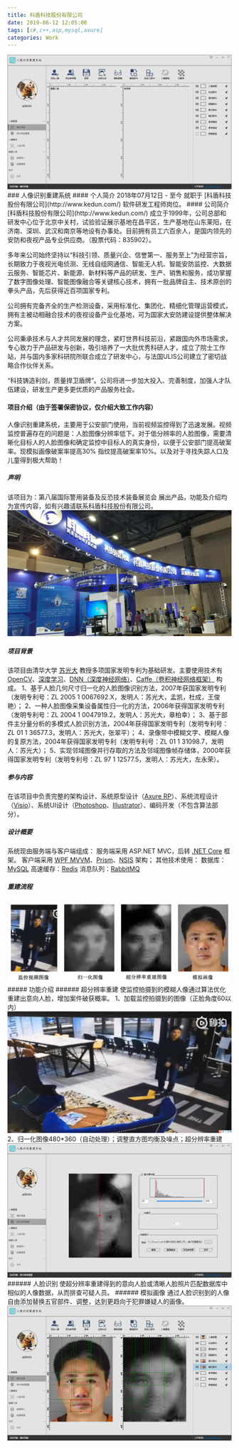 ```yaml
---
title: 科盾科技股份有限公司
date: 2019-06-12 12:05:00
tags: [c#,c++,asp,mysql,axure]
categories: Work
---
```

<img src="https://raw.githubusercontent.com/Sadness96/sadness96.github.io/master/images/blog/work-KedunTech/%E4%B8%BB%E7%A8%8B%E5%BA%8F.png"/>
### 人像识别重建系统
<!-- more -->
#### 个人简介
2018年07月12日 - 至今 就职于 [科盾科技股份有限公司](http://www.kedun.com/) 软件研发工程师岗位。
#### 公司简介
[科盾科技股份有限公司](http://www.kedun.com/) 成立于1999年，公司总部和研发中心位于北京中关村，试验验证展示基地在昌平区，生产基地在山东莱阳，在济南、深圳、武汉和南京等地设有办事处。目前拥有员工六百余人，是国内领先的安防和夜视产品专业供应商。（股票代码：835902）。

多年来公司始终坚持以“科技引领、质量兴企、信誉第一、服务至上”为经营宗旨，长期致力于夜视光电侦测、无线自组网通信、智能无人机、智能安防监控、大数据云服务、智能芯片、新能源、新材料等产品的研发、生产、销售和服务，成功掌握了数字图像处理、智能图像融合等关键核心技术，拥有一批品牌自主、技术原创的拳头产品，先后获得近百项国家专利。

公司拥有完备齐全的生产检测设备，采用标准化、集团化、精细化管理运营模式，拥有主被动相融合技术的夜视设备产业化基地，可为国家大安防建设提供整体解决方案。

公司秉承技术与人才共同发展的理念，紧盯世界科技前沿，紧跟国内外市场需求，专心致力于产品研发与创新，吸引培养了一大批优秀科研人才，成立了院士工作站，并与国内多家科研院所联合成立了研发中心，与法国ULIS公司建立了密切战略合作伙伴关系。

“科技铸造利剑，质量捍卫盾牌”。公司将进一步加大投入、完善制度，加强人才队伍建设，研发生产更多更优质的产品服务社会。
#### 项目介绍（由于签署保密协议，仅介绍大致工作内容）
人像识别重建系统，主要用于公安部门使用，当前视频监控得到了迅速发展。视频监控普遍存在的问题是：人脸图像分辨率低下。对于低分辨率的人脸图像，需要清晰化目标人的人脸图像和确定监控中目标人的真实身份，以便于公安部门提高破案率。现模拟画像破案率提高30% 指纹提高破案率10%。以及对于寻找失踪人口及儿童得到极大帮助！
##### 声明
该项目为：第八届国际警用装备及反恐技术装备展览会 展出产品，功能及介绍均为宣传内容，如有兴趣请联系科盾科技股份有限公司。
<img src="https://raw.githubusercontent.com/Sadness96/sadness96.github.io/master/images/blog/work-KedunTech/20190521_164057.jpg"/>
##### 项目背景
该项目由清华大学 [苏光大](https://baike.baidu.com/item/%E8%8B%8F%E5%85%89%E5%A4%A7/4797223) 教授多项国家发明专利为基础研发。主要使用技术有 [OpenCV](https://baike.baidu.com/item/opencv/10320623?fr=aladdin)、[深度学习](https://baike.baidu.com/item/%E6%B7%B1%E5%BA%A6%E5%AD%A6%E4%B9%A0/3729729?fr=aladdin)、[DNN（深度神经网络）](https://baike.baidu.com/item/DNN/19974079?fr=aladdin)、[Caffe（卷积神经网络框架）](https://baike.baidu.com/item/Caffe/16301044?fr=aladdin) 构成。
1、基于人脸几何尺寸归一化的人脸图像识别方法，2007年获国家发明专利（发明专利号：ZL 2005 1 0067692.X，发明人：苏光大，孟凯，杜成，王俊艳）；
2、一种人脸图像采集设备属性归一化的方法，2006年获得国家发明专利（发明专利号：ZL 2004 1 0047919.2，发明人：苏光大，章柏幸）；
3、基于部件主分量分析的多模式人脸识别方法，2004年获得国家发明专利（发明专利号：ZL 01 1 36577.3，发明人：苏光大，张翠平）；
4、录像带中模糊文字、模糊人像的复原方法，2004年获得国家发明专利（发明专利号：ZL 01 1 31098.7，发明人：苏光大）；
5、实现邻域图像并行存取的方法及邻域图像帧存储体，2000年获得国家发明专利（发明专利号：ZL 97 1 12577.5，发明人：苏光大，左永荣）。
##### 参与内容
在该项目中负责完整的架构设计、系统原型设计（[Axure RP](https://baike.baidu.com/item/axure%20rp/9653646?fromtitle=axure&fromid=5056136&fr=aladdin)）、系统流程设计（[Visio](https://baike.baidu.com/item/Microsoft%20Office%20Visio/7180347?fromtitle=VISIO&fromid=357215)）、系统UI设计（[Photoshop](https://baike.baidu.com/item/Adobe%20Photoshop/2297297?fromtitle=PS&fromid=13323&fr=aladdin)、[Illustrator](https://baike.baidu.com/item/Adobe%20Illustrator/2297548?fromtitle=AI&fromid=1753722#viewPageContent)）、编码开发（不包含算法部分）。
##### 设计概要
系统现由服务端与客户端组成：
服务端采用 ASP.NET MVC，后转 [.NET Core](https://baike.baidu.com/item/.net%20core/20130686?fr=aladdin) 框架。
客户端采用 [WPF MVVM](https://baike.baidu.com/item/MVVM/96310?fr=aladdin)、[Prism](https://github.com/PrismLibrary/)、[NSIS](/blog/2018/11/24/software-Nsis/) 架构；
其他技术使用：
数据库：[MySQL](https://www.mysql.com/)
高速缓存：[Redis](https://redis.io/)
消息队列：[RabbitMQ](https://www.rabbitmq.com/)
##### 重建流程
<img src="https://raw.githubusercontent.com/Sadness96/sadness96.github.io/master/images/blog/work-KedunTech/%E4%BA%BA%E5%83%8F%E8%AF%86%E5%88%AB%E9%87%8D%E5%BB%BA%E6%B5%81%E7%A8%8B.png"/>
##### 功能介绍
###### 超分辨率重建
使监控拍摄到的模糊人像通过算法优化重建出意向人脸，增加案件破获概率。
1、加载监控拍摄到的图像（正脸角度60以内）
<img src="https://raw.githubusercontent.com/Sadness96/sadness96.github.io/master/images/blog/work-KedunTech/%E9%87%8D%E5%BB%BA%E7%9B%91%E6%8E%A7%E6%8B%8D%E6%91%84%E8%A7%86%E9%A2%91%E6%88%AA%E5%9B%BE.jpg"/>
2、归一化图像480*360（自动处理）；调整直方图均衡及噪点；超分辨率重建
<img src="https://raw.githubusercontent.com/Sadness96/sadness96.github.io/master/images/blog/work-KedunTech/%E8%B6%85%E5%88%86%E8%BE%A8%E7%8E%87%E9%87%8D%E5%BB%BA.png"/>
###### 人脸识别
使超分辨率重建得到的意向人脸或清晰人脸照片匹配数据库中相似的人像数据，从而排查可疑人员。
###### 模拟画像
通过人脸识别到的人像自由添加替换五官部件、调整，达到更趋向于犯罪嫌疑人的画像。
<img src="https://raw.githubusercontent.com/Sadness96/sadness96.github.io/master/images/blog/work-KedunTech/%E6%A8%A1%E6%8B%9F%E7%94%BB%E5%83%8F.png"/>